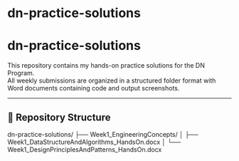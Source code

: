 # dn-practice-solutions
# dn-practice-solutions

This repository contains my hands-on practice solutions for the DN Program.  
All weekly submissions are organized in a structured folder format with Word documents containing code and output screenshots.

---

## 📁 Repository Structure

dn-practice-solutions/
├── Week1_EngineeringConcepts/
│ ├── Week1_DataStructureAndAlgorithms_HandsOn.docx
│ └── Week1_DesignPrinciplesAndPatterns_HandsOn.docx
